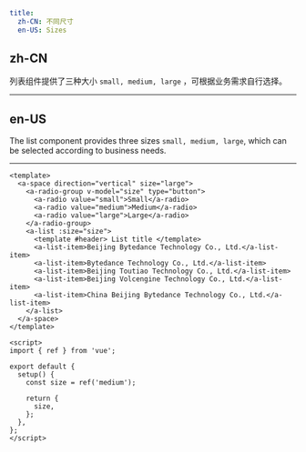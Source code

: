 ```yaml
title:
  zh-CN: 不同尺寸
  en-US: Sizes
```

## zh-CN

列表组件提供了三种大小 `small, medium, large` ，可根据业务需求自行选择。

---

## en-US

The list component provides three sizes `small, medium, large`, which can be selected according to business needs.

---

```vue
<template>
  <a-space direction="vertical" size="large">
    <a-radio-group v-model="size" type="button">
      <a-radio value="small">Small</a-radio>
      <a-radio value="medium">Medium</a-radio>
      <a-radio value="large">Large</a-radio>
    </a-radio-group>
    <a-list :size="size">
      <template #header> List title </template>
      <a-list-item>Beijing Bytedance Technology Co., Ltd.</a-list-item>
      <a-list-item>Bytedance Technology Co., Ltd.</a-list-item>
      <a-list-item>Beijing Toutiao Technology Co., Ltd.</a-list-item>
      <a-list-item>Beijing Volcengine Technology Co., Ltd.</a-list-item>
      <a-list-item>China Beijing Bytedance Technology Co., Ltd.</a-list-item>
    </a-list>
  </a-space>
</template>

<script>
import { ref } from 'vue';

export default {
  setup() {
    const size = ref('medium');

    return {
      size,
    };
  },
};
</script>
```
